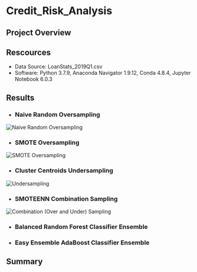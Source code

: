 # Credit_Risk_Analysis

## Project Overview

## Rescources

 - Data Source: LoanStats_2019Q1.csv
 - Software: Python 3.7.9, Anaconda Navigator 1.9.12, Conda 4.8.4, Jupyter Notebook 6.0.3

## Results

 - ### Naive Random Oversampling
 
 
 ![Naive Random Oversampling](https://user-images.githubusercontent.com/71282697/106300390-4fec9880-620b-11eb-920d-eff4fc9d63ff.png)
 
 
 
 - ### SMOTE Oversampling
 
 
 ![SMOTE Oversampling](https://user-images.githubusercontent.com/71282697/106300565-82969100-620b-11eb-84b5-ede1c38e862a.png)
 
 
 
 - ### Cluster Centroids Undersampling 
 
 ![Undersampling](https://user-images.githubusercontent.com/71282697/106300905-e456fb00-620b-11eb-9290-cdf98a0b6d9d.png)
 
 
 - ### SMOTEENN Combination Sampling
 
 
![Combination (Over and Under) Sampling](https://user-images.githubusercontent.com/71282697/106301167-3dbf2a00-620c-11eb-8373-4d49d683f8b2.png)


 - ### Balanced Random Forest Classifier Ensemble 
 
 
 - ### Easy Ensemble AdaBoost Classifier Ensemble 

## Summary
